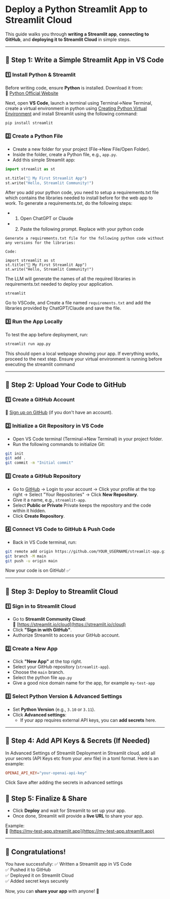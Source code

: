 # **Deploy a Python Streamlit App to Streamlit Cloud**

This guide walks you through **writing a Streamlit app**, **connecting to GitHub**, and **deploying it to Streamlit Cloud** in simple steps.

---

## **📌 Step 1: Write a Simple Streamlit App in VS Code**
### **1️⃣ Install Python & Streamlit**
Before writing code, ensure **Python** is installed. Download it from:  
🔗 [Python Official Website](https://www.python.org/downloads/)

Next, open **VS Code**, launch a terminal using Terminal->New Terminal, create a virtual environment in python using [Creating Python Virtual Environment](https://arunachalamm101202.github.io/Documentation/guide/create-venv/) and install Streamlit using the following command:

```bash
pip install streamlit
```

### **2️⃣ Create a Python File**
- Create a new folder for your project (File->New File/Open Folder).
- Inside the folder, create a Python file, e.g., `app.py`.
- Add this simple Streamlit app:

```python
import streamlit as st

st.title("🚀 My First Streamlit App")
st.write("Hello, Streamlit Community!")
```

After you add your python code, you need to setup a requirements.txt file which contains the libraries needed to install before for the web app to work. To generate a requirements.txt, do the following steps:

- 1. Open ChatGPT or Claude
- 2. Paste the following prompt. Replace with your python code
```
Generate a requirements.txt file for the following python code without any versions for the libraries:

Code:

import streamlit as st
st.title("🚀 My First Streamlit App")
st.write("Hello, Streamlit Community!")
```

The LLM will generate the names of all the required libraries in requirements.txt needed to deploy your application.
```
streamlit
```

Go to VSCode, and Create a file named `requirements.txt` and add the libraries provided by ChatGPT/Claude and save the file.

### **3️⃣ Run the App Locally**
To test the app before deployment, run:

```bash
streamlit run app.py
```

This should open a local webpage showing your app. If everything works, proceed to the next step. Ensure your virtual environment is running before executing the streamlit command

---

## **📌 Step 2: Upload Your Code to GitHub**
### **1️⃣ Create a GitHub Account**
🔗 [Sign up on GitHub](https://github.com/) (if you don't have an account).

### **2️⃣ Initialize a Git Repository in VS Code**
- Open VS Code terminal (Terminal->New Terminal) in your project folder.
- Run the following commands to initialize Git:

```bash
git init
git add .
git commit -m "Initial commit"
```

### **3️⃣ Create a GitHub Repository**
- Go to [GitHub](https://github.com) → Login to your account -> Click your profile at the top right -> Select "Your Repositories" -> Click **New Repository**.
- Give it a name, e.g., `streamlit-app`.
- Select **Public or Private** Private keeps the repository and the code within it hidden.
- Click **Create Repository**.

### **4️⃣ Connect VS Code to GitHub & Push Code**
- Back in VS Code terminal, run:

```bash
git remote add origin https://github.com/YOUR_USERNAME/streamlit-app.git
git branch -M main
git push -u origin main
```

Now your code is on GitHub! ✅

---

## **📌 Step 3: Deploy to Streamlit Cloud**
### **1️⃣ Sign in to Streamlit Cloud**
- Go to **Streamlit Community Cloud**:  
  🔗 [https://streamlit.io/cloud](https://streamlit.io/cloud)
- Click **"Sign in with GitHub"**.
- Authorize Streamlit to access your GitHub account.

### **2️⃣ Create a New App**
- Click **"New App"** at the top right.
- Select your GitHub repository (`streamlit-app`).
- Choose the `main` branch.
- Select the python file `app.py`
- Give a good nice domain name for the app, for example `my-test-app`

### **3️⃣ Select Python Version & Advanced Settings**
- Set **Python Version** (e.g., `3.10` or `3.11`).
- Click **Advanced settings**:
  - If your app requires external API keys, you can **add secrets** here.

---

## **📌 Step 4: Add API Keys & Secrets (If Needed)**

In Advanced Settings of Streamlit Deployment in Streamlit cloud, add all your secrets (API Keys etc from your .env file) in a toml format. Here is an example:

```toml
OPENAI_API_KEY="your-openai-api-key"
```

Click Save after adding the secrets in advanced settings

## **📌 Step 5: Finalize & Share**
- Click **Deploy** and wait for Streamlit to set up your app.
- Once done, Streamlit will provide a **live URL** to share your app.

Example:  
🔗 [https://my-test-app.streamlit.app](https://my-test-app.streamlit.app)

---

## **🎉 Congratulations!**
You have successfully:
✅ Written a Streamlit app in VS Code  
✅ Pushed it to GitHub  
✅ Deployed it on Streamlit Cloud  
✅ Added secret keys securely  

Now, you can **share your app** with anyone! 🚀
